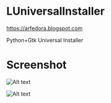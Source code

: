 # LUniversalInstaller
https://arfedora.blogspot.com

Python+Gtk  Universal Installer



# Screenshot

![Alt text](https://raw.githubusercontent.com/yucefsourani/LUniversalInstaller/master/Screenshot/Screenshot1.png "Screenshot")


![Alt text](https://raw.githubusercontent.com/yucefsourani/LUniversalInstaller/master/Screenshot/Screenshot2.png "Screenshot")


